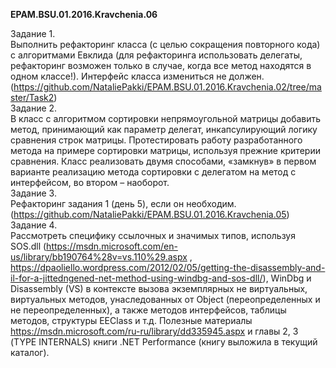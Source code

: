 ﻿<b>EPAM.BSU.01.2016.Kravchenia.06</b>

Задание 1.<br>
Выполнить рефакторинг класса (с целью сокращения повторного кода) с алгоритмами Евклида (для рефакторинга использовать делегаты, рефакторинг возможен только в случае, когда все метод находятся в одном классе!). Интерфейс класса измениться не должен.<br>
(https://github.com/NataliePakki/EPAM.BSU.01.2016.Kravchenia.02/tree/master/Task2)<br>
Задание 2.<br>
В класс с алгоритмом сортировки непрямоугольной матрицы добавить метод, принимающий как параметр делегат, инкапсулирующий логику сравнения строк матрицы. Протестировать работу разработанного метода на примере сортировки матрицы, используя прежние критерии сравнения.
Класс реализовать двумя способами, «замкнув» в первом варианте реализацию метода сортировки с делегатом на метод с интерфейсом, во втором – наоборот.<br>
Задание 3.<br>
Рефакторинг задания 1 (день 5), если он необходим.<br>
(https://github.com/NataliePakki/EPAM.BSU.01.2016.Kravchenia.05)<br>
Задание 4. <br>
Рассмотреть специфику ссылочных и значимых типов, используя SOS.dll (https://msdn.microsoft.com/en-us/library/bb190764%28v=vs.110%29.aspx , https://dpaoliello.wordpress.com/2012/02/05/getting-the-disassembly-and-il-for-a-jittedngened-net-method-using-windbg-and-sos-dll/), WinDbg и Disassembly (VS) в контексте вызова экземплярных не виртуальных, виртуальных методов, унаследованных от Object (переопределенных и не переопределенных), а также методов интерфейсов, таблицы методов, структуры EEClass и т.д. Полезные материалы https://msdn.microsoft.com/ru-ru/library/dd335945.aspx  и главы 2, 3 (TYPE INTERNALS) книги .NET Performance (книгу выложила в текущий каталог).


